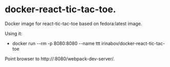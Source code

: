 # docker-react-tic-tac-toe.

Docker image for react-tic-tac-toe based on fedora:latest image. 

Using it:
  - docker run --rm -p 8080:8080 --name ttt irinabov/docker-react-tic-tac-toe

Point browser to http://<host>:8080/webpack-dev-server/.


